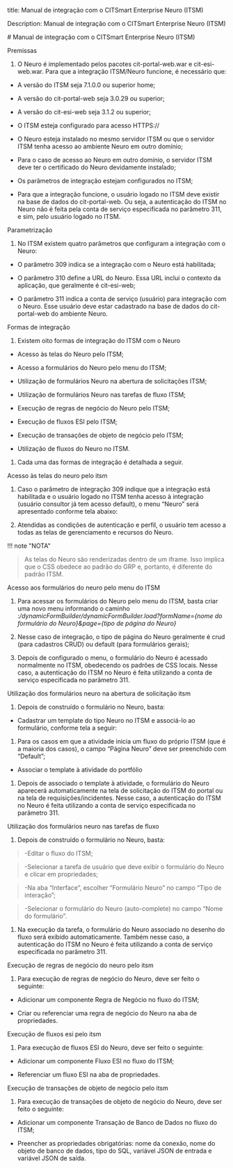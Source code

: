 title: Manual de integração com o CITSmart Enterprise Neuro (ITSM)

Description: Manual de integração com o CITSmart Enterprise Neuro (ITSM)

\# Manual de integração com o CITSmart Enterprise Neuro (ITSM)

Premissas

1.  O Neuro é implementado pelos pacotes cit-portal-web.war e cit-esi-web.war.
    Para que a integração ITSM/Neuro funcione, é necessário que:

-   A versão do ITSM seja 7.1.0.0 ou superior home;

-   A versão do cit-portal-web seja 3.0.29 ou superior;

-   A versão do cit-esi-web seja 3.1.2 ou superior;

-   O ITSM esteja configurado para acesso HTTPS://

-   O Neuro esteja instalado no mesmo servidor ITSM ou que o servidor ITSM tenha
    acesso ao ambiente Neuro em outro domínio;

-   Para o caso de acesso ao Neuro em outro domínio, o servidor ITSM deve ter o
    certificado do Neuro devidamente instalado;

-   Os parâmetros de integração estejam configurados no ITSM;

-   Para que a integração funcione, o usuário logado no ITSM deve existir na
    base de dados do cit-portal-web. Ou seja, a autenticação do ITSM no Neuro
    não é feita pela conta de serviço especificada no parâmetro 311, e sim, pelo
    usuário logado no ITSM.

Parametrização

1.  No ITSM existem quatro parâmetros que configuram a integração com o Neuro:

-   O parâmetro 309 indica se a integração com o Neuro está habilitada;

-   O parâmetro 310 define a URL do Neuro. Essa URL inclui o contexto da
    aplicação, que geralmente é cit-esi-web;

-   O parâmetro 311 indica a conta de serviço (usuário) para integração com o
    Neuro. Esse usuário deve estar cadastrado na base de dados do cit-portal-web
    do ambiente Neuro.

Formas de integração

1.  Existem oito formas de integração do ITSM com o Neuro

-   Acesso às telas do Neuro pelo ITSM;

-   Acesso a formulários do Neuro pelo menu do ITSM;

-   Utilização de formulários Neuro na abertura de solicitações ITSM;

-   Utilização de formulários Neuro nas tarefas de fluxo ITSM;

-   Execução de regras de negócio do Neuro pelo ITSM;

-   Execução de fluxos ESI pelo ITSM;

-   Execução de transações de objeto de negócio pelo ITSM;

-   Utilização de fluxos do Neuro no ITSM.

1.  Cada uma das formas de integração é detalhada a seguir.

Acesso às telas do neuro pelo itsm

1.  Caso o parâmetro de integração 309 indique que a integração está habilitada
    e o usuário logado no ITSM tenha acesso à integração (usuário consultor já
    tem acesso default), o menu “Neuro” será apresentado conforme tela abaixo:

1.  Atendidas as condições de autenticação e perfil, o usuário tem acesso a
    todas as telas de gerenciamento e recursos do Neuro.

!!! note "NOTA"

>   As telas do Neuro são renderizadas dentro de um iframe. Isso implica que o
>   CSS obedece ao padrão do GRP e, portanto, é diferente do padrão ITSM.

Acesso aos formulários do neuro pelo menu do ITSM

1.  Para acessar os formulários do Neuro pelo menu do ITSM, basta criar uma novo
    menu informando o caminho
    :*/dynamicFormBuilder/dynamicFormBuilder.load?formName={nome do formulário
    do Neuro}&page={tipo de página do Neuro}*

1.  Nesse caso de integração, o tipo de página do Neuro geralmente é crud (para
    cadastros CRUD) ou default (para formulários gerais);

2.  Depois de configurado o menu, o formulário do Neuro é acessado normalmente
    no ITSM, obedecendo os padrões de CSS locais. Nesse caso, a autenticação do
    ITSM no Neuro é feita utilizando a conta de serviço especificada no
    parâmetro 311.

Utilização dos formulários neuro na abertura de solicitação itsm

1.  Depois de construído o formulário no Neuro, basta:

-   Cadastrar um template do tipo Neuro no ITSM e associá-lo ao formulário,
    conforme tela a seguir:

1.  Para os casos em que a atividade inicia um fluxo do próprio ITSM (que é a
    maioria dos casos), o campo “Página Neuro” deve ser preenchido com
    “Default”;

-   Associar o template à atividade do portfólio

1.  Depois de associado o template à atividade, o formulário do Neuro aparecerá
    automaticamente na tela de solicitação do ITSM do portal ou na tela de
    requisições/incidentes. Nesse caso, a autenticação do ITSM no Neuro é feita
    utilizando a conta de serviço especificada no parâmetro 311.

Utilização dos formulários neuro nas tarefas de fluxo

1.  Depois de construído o formulário no Neuro, basta:

>   \-Editar o fluxo do ITSM;

>   \-Selecionar a tarefa de usuário que deve exibir o formulário do Neuro e
>   clicar em propriedades;

>   \-Na aba “Interface”, escolher “Formulário Neuro” no campo “Tipo de
>   interação”;

>   \-Selecionar o formulário do Neuro (auto-complete) no campo “Nome do
>   formulário”.

1.  Na execução da tarefa, o formulário do Neuro associado no desenho do fluxo
    será exibido automaticamente. Também nesse caso, a autenticação do ITSM no
    Neuro é feita utilizando a conta de serviço especificada no parâmetro 311.

Execução de regras de negócio do neuro pelo itsm

1.  Para execução de regras de negócio do Neuro, deve ser feito o seguinte:

-   Adicionar um componente Regra de Negócio no fluxo do ITSM;

-   Criar ou referenciar uma regra de negócio do Neuro na aba de propriedades.

Execução de fluxos esi pelo itsm

1.  Para execução de fluxos ESI do Neuro, deve ser feito o seguinte:

-   Adicionar um componente Fluxo ESI no fluxo do ITSM;

-   Referenciar um fluxo ESI na aba de propriedades.

Execução de transações de objeto de negócio pelo itsm

1.  Para execução de transações de objeto de negócio do Neuro, deve ser feito o
    seguinte:

-   Adicionar um componente Transação de Banco de Dados no fluxo do ITSM;

-   Preencher as propriedades obrigatórias: nome da conexão, nome do objeto de
    banco de dados, tipo do SQL, variável JSON de entrada e variável JSON de
    saída.

